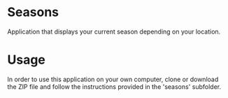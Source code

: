# Seasons
Application that displays your current season depending on your location.

# Usage

In order to use this application on your own computer, clone or download the ZIP file and follow the instructions provided in the 'seasons' subfolder.

